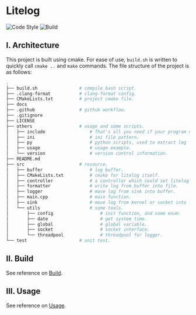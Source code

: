 # Litelog

![Code Style](https://github.com/SwordofMorning/litelog/workflows/Code_Style_Check/badge.svg)
![Build](https://github.com/SwordofMorning/litelog/workflows/Build_Check/badge.svg)

## I. Architecture

This project is built using cmake. For ease of use, `build.sh` is written to quickly call `cmake ..` and `make` commands. The file structure of the project is as follows:

```sh
.
├── build.sh                # compile bash script.
├── .clang-format           # clang-format config.
├── CMakeLists.txt          # project cmake file.
├── docs
├── .github                 # github workflow.
├── .gitignore
├── LICENSE
├── others                  # usage and some scripts.
│   ├── include                 # That's all you need if your program needs to call litelog.
│   ├── ini                     # ini file pattern.
│   ├── py                      # python scripts, used to extract log file from target machine.
│   ├── usage                   # usage example.
│   └── version                 # version control information.
├── README.md
├── src                     # resource.
│   ├── buffer                  # log buffer.
│   ├── CMakeLists.txt          # cmake for litelog itself.
│   ├── controller              # a controller which could set litelog's action via socket.
│   ├── formatter               # write log from buffer into file.
│   ├── logger                  # move log from sink into buffer.
│   ├── main.cpp                # main function.
│   ├── sink                    # move log from kernel or socket into logger.
│   └── utils                   # some tools.
│       ├── config                  # init function, and some enum.
│       ├── date                    # get system time.
│       ├── global                  # global variable.
│       ├── socket                  # socket interface.
│       └── threadpool              # threadpool for logger.
└── test                    # unit test.
```

## II. Build

See reference on <a href = "./docs/wiki/build.md">Build</a>.

## III. Usage

See reference on <a href = "./docs/wiki/usage.md">Usage</a>.